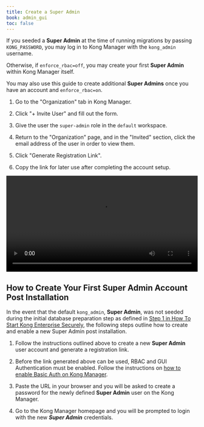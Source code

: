 ```yaml
---
title: Create a Super Admin
book: admin_gui
toc: false
---
```


If you seeded a **Super Admin** at the time of running 
migrations by passing `KONG_PASSWORD`, you may log in to Kong Manager
with the `kong_admin` username.

Otherwise, if `enforce_rbac=off`, you may create your first 
**Super Admin** within Kong Manager itself.

You may also use this guide to create additional **Super Admins** once
you have an account and `enforce_rbac=on`.

1. Go to the "Organization" tab in Kong Manager.

2. Click "+ Invite User" and fill out the form.

3. Give the user the `super-admin` role in the `default` workspace.

4. Return to the "Organization" page, and in the "Invited" section,
click the email address of the user in order to view them.

5. Click "Generate Registration Link". 

6. Copy the link for later use after completing the account setup.

<video width="100%" autoplay loop controls>
  <source src="https://konghq.com/wp-content/uploads/2019/02/org-super-admin-ent-34.mov" type="video/mp4">
  Your browser does not support the video tag.
</video>

## How to Create Your First Super Admin Account Post Installation

In the event that the default `kong_admin`, **Super Admin**, was not seeded 
during the initial database preparation step as defined in 
[Step 1 in How To Start Kong Enterprise Securely](/enterprise/{{page.kong_version}}/getting-started/start-kong/#step-1), 
the following steps outline how to create and enable a new Super Admin post 
installation. 

1. Follow the instructions outlined above to create a new **Super Admin** user 
account and generate a registration link.

2. Before the link generated above can be used, RBAC and GUI Authentication must 
be enabled. Follow the instructions on 
[how to enable Basic Auth on Kong Manager](/enterprise/{{page.kong_version}}/kong-manager/authentication/basic).

3. Paste the URL in your browser and you will be asked to create a password for 
the newly defined **Super Admin** user on the Kong Manager. 

4. Go to the Kong Manager homepage and you will be prompted to login with the 
new ***Super Admin*** credentials.
